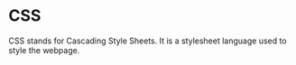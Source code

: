 # CSS
CSS stands for Cascading Style Sheets. It is a stylesheet language used to style the webpage.
